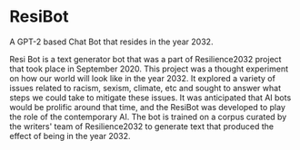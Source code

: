 # ResiBot
A GPT-2 based Chat Bot that resides in the year 2032. 

Resi Bot is a text generator bot that was a part of Resilience2032 project that took place in September 2020. This project was a thought experiment on how our world will look like in the year 2032. It explored a variety of issues related to racism, sexism, climate, etc and sought to answer what steps we could take to mitigate these issues. It was anticipated that AI bots would be prolific around that time, and the ResiBot was developed to play the role of the contemporary AI. The bot is trained on a corpus curated by the writers' team of Resilience2032 to generate text that produced the effect of being in the year 2032. 
